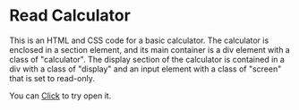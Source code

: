 
# Read Calculator

This is an HTML and CSS code for a basic calculator. The calculator is enclosed in a section 
element, and its main container is a div element with a class of "calculator". The display 
section of the calculator is contained in a div with a class of "display" and an input 
element with a class of "screen" that is set to read-only.

You can <a href="https://canerduzenli.github.io/calculator/">Click</a> to try open it.

